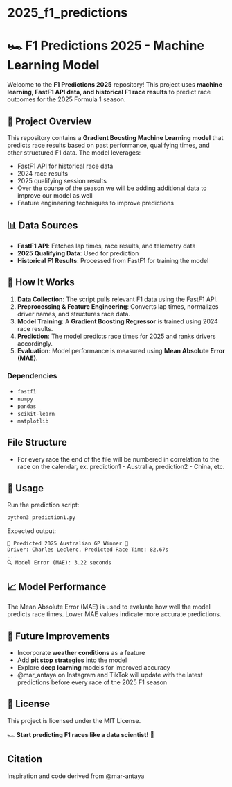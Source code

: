 # 2025_f1_predictions

# 🏎️ F1 Predictions 2025 - Machine Learning Model

Welcome to the **F1 Predictions 2025** repository! This project uses **machine learning, FastF1 API data, and historical F1 race results** to predict race outcomes for the 2025 Formula 1 season.

## 🚀 Project Overview
This repository contains a **Gradient Boosting Machine Learning model** that predicts race results based on past performance, qualifying times, and other structured F1 data. The model leverages:
- FastF1 API for historical race data
- 2024 race results
- 2025 qualifying session results
- Over the course of the season we will be adding additional data to improve our model as well
- Feature engineering techniques to improve predictions

## 📊 Data Sources
- **FastF1 API**: Fetches lap times, race results, and telemetry data
- **2025 Qualifying Data**: Used for prediction
- **Historical F1 Results**: Processed from FastF1 for training the model

## 🏁 How It Works
1. **Data Collection**: The script pulls relevant F1 data using the FastF1 API.
2. **Preprocessing & Feature Engineering**: Converts lap times, normalizes driver names, and structures race data.
3. **Model Training**: A **Gradient Boosting Regressor** is trained using 2024 race results.
4. **Prediction**: The model predicts race times for 2025 and ranks drivers accordingly.
5. **Evaluation**: Model performance is measured using **Mean Absolute Error (MAE)**.

### Dependencies
- `fastf1`
- `numpy`
- `pandas`
- `scikit-learn`
- `matplotlib`

## File Structure 
- For every race the end of the file will be numbered in correlation to the race on the calendar, ex. prediction1 - Australia, prediction2 - China, etc.

## 🔧 Usage
Run the prediction script:
```bash
python3 prediction1.py
```
Expected output:
```
🏁 Predicted 2025 Australian GP Winner 🏁
Driver: Charles Leclerc, Predicted Race Time: 82.67s
...
🔍 Model Error (MAE): 3.22 seconds
```

## 📈 Model Performance
The Mean Absolute Error (MAE) is used to evaluate how well the model predicts race times. Lower MAE values indicate more accurate predictions.

## 📌 Future Improvements
- Incorporate **weather conditions** as a feature
- Add **pit stop strategies** into the model
- Explore **deep learning** models for improved accuracy
- @mar_antaya on Instagram and TikTok will update with the latest predictions before every race of the 2025 F1 season

## 📜 License
This project is licensed under the MIT License.


🏎️ **Start predicting F1 races like a data scientist!** 🚀


## Citation

Inspiration and code derived from @mar-antaya
